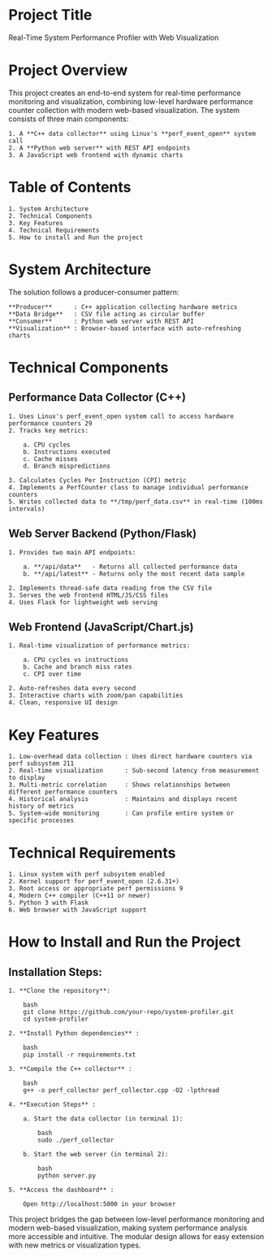# Project Title

Real-Time System Performance Profiler with Web Visualization

# Project Overview

This project creates an end-to-end system for real-time performance monitoring and visualization, combining low-level hardware performance counter collection with modern web-based visualization. The system consists of three main components:

    1. A **C++ data collector** using Linux's **perf_event_open** system call
    2. A **Python web server** with REST API endpoints
    3. A JavaScript web frontend with dynamic charts


# Table of Contents

    1. System Architecture
    2. Technical Components
    3. Key Features
    4. Technical Requirements
    5. How to install and Run the project 


# System Architecture

The solution follows a producer-consumer pattern:

    **Producer**      : C++ application collecting hardware metrics
    **Data Bridge**   : CSV file acting as circular buffer
    **Consumer**      : Python web server with REST API
    **Visualization** : Browser-based interface with auto-refreshing charts


# Technical Components

## Performance Data Collector (C++)

    1. Uses Linux's perf_event_open system call to access hardware performance counters 29
    2. Tracks key metrics:

        a. CPU cycles
        b. Instructions executed
        c. Cache misses
        d. Branch mispredictions

    3. Calculates Cycles Per Instruction (CPI) metric
    4. Implements a PerfCounter class to manage individual performance counters
    5. Writes collected data to **/tmp/perf_data.csv** in real-time (100ms intervals) 

## Web Server Backend (Python/Flask)

    1. Provides two main API endpoints:

        a. **/api/data**   - Returns all collected performance data
        b. **/api/latest** - Returns only the most recent data sample

    2. Implements thread-safe data reading from the CSV file
    3. Serves the web frontend HTML/JS/CSS files
    4. Uses Flask for lightweight web serving 

## Web Frontend (JavaScript/Chart.js)

    1. Real-time visualization of performance metrics:

        a. CPU cycles vs instructions
        b. Cache and branch miss rates
        c. CPI over time

    2. Auto-refreshes data every second
    3. Interactive charts with zoom/pan capabilities
    4. Clean, responsive UI design

# Key Features

    1. Low-overhead data collection : Uses direct hardware counters via perf subsystem 211
    2. Real-time visualization      : Sub-second latency from measurement to display
    3. Multi-metric correlation     : Shows relationships between different performance counters
    4. Historical analysis          : Maintains and displays recent history of metrics
    5. System-wide monitoring       : Can profile entire system or specific processes 

# Technical Requirements

    1. Linux system with perf subsystem enabled
    2. Kernel support for perf_event_open (2.6.31+)
    3. Root access or appropriate perf permissions 9
    4. Modern C++ compiler (C++11 or newer)
    5. Python 3 with Flask
    6. Web browser with JavaScript support

# How to Install and Run the Project

## Installation Steps:

    1. **Clone the repository**:

        bash
        git clone https://github.com/your-repo/system-profiler.git
        cd system-profiler

    2. **Install Python dependencies** :

        bash
        pip install -r requirements.txt

    3. **Compile the C++ collector** :

        bash
        g++ -o perf_collector perf_collector.cpp -O2 -lpthread

    4. **Execution Steps** :

        a. Start the data collector (in terminal 1):

            bash
            sudo ./perf_collector

        b. Start the web server (in terminal 2):

            bash
            python server.py

    5. **Access the dashboard** :

        Open http://localhost:5000 in your browser


This project bridges the gap between low-level performance monitoring and modern web-based visualization, making system performance analysis more accessible and intuitive. The modular design allows for easy extension with new metrics or visualization types.



